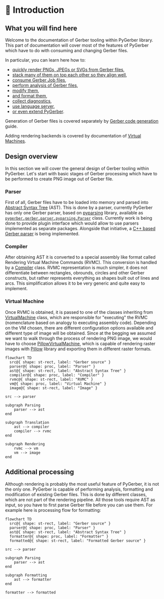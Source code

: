 # 🧭 Introduction

## What you will find here

Welcome to the documentation of Gerber tooling within PyGerber library. This part of
documentation will cover most of the features of PyGerber which have to do with
consuming and changing Gerber files.

In particular, you can learn here how to:

- [quickly render PNGs, JPEGs or SVGs from Gerber files](./20_quick_start/01_single_file.md),
- [stack many of them on top each other so they align well](./20_quick_start/02_multi_file.md),
- [consume Gerber Job files](./20_quick_start/03_project_gerber_job.md),
- [perform analysis of Gerber files](./30_analysis/00_introduction.md),
- [modify them](./40_modify_optimize/00_introduction.md),
- [and format them](./60_formatter/00_introduction.md),
- [collect diagnostics](./70_diagnostics/00_introduction.md),
- [use language server](./80_language_server/00_introduction.md),
- [or even extend PyGerber](./90_extend/00_introduction.md).

Generation of Gerber files is covered separately by
[Gerber code generation](../80_code_generation/00_introduction.md) guide.

Adding rendering backends is covered by documentation of
[Virtual Machines](../60_rendering_backends/00_introduction.md).

## Design overview

In this section we will cover the general design of Gerber tooling within PyGerber.
Let's start with basic stages of Gerber processing which have to be performed to create
PNG image out of Gerber file.

### Parser

First of all, Gerber files have to be loaded into memory and parsed into
[Abstract Syntax Tree](https://en.wikipedia.org/wiki/Abstract_syntax_tree) (AST). This
is done by a parser, currently PyGerber has only one Gerber parser, based on
[pyparsing](https://pypi.org/project/pyparsing/) library, available as
[`pygerber.gerber.parser.pyparsing.Parser`](../reference/pygerber/gerber/parser/pyparsing/parser.md#pygerber.gerber.parser.pyparsing.parser.Parser)
class. Currently work is being done to provide plugin interface which would allow to use
parsers implemented as separate packages. Alongside that initiative, a
[C++ based Gerber parser](https://github.com/PyGerber/pygerber_gerber_parser_cpp) is
being implemented.

### Compiler

After obtaining AST it is converted to a special assembly like format called Rendering
Virtual Machine Commands (RVMC). This conversion is handled by a
[Compiler](../reference/pygerber/gerber/compiler/compiler.md#pygerber.gerber.compiler.compiler.Compiler)
class. RVMC representation is much simpler, it does not differentiate between
rectangles, obrounds, circles and other Gerber constructs, but rather represents
everything as shapes built out of lines and arcs. This simplification allows it to be
very generic and quite easy to implement.

### Virtual Machine

Once RVMC is obtained, it is passed to one of the classes inheriting from
[VirtualMachine](../reference/pygerber/vm/vm.md#pygerber.vm.vm.VirtualMachine) class,
which are responsible for "executing" the RVMC (nomenclature based on analogy to
executing assembly code). Depending on the VM chosen, there are different configuration
options available and different type of image will be obtained. Since at the begging we
assumed we want to walk through the process of rendering PNG image, we would have to
choose
[PillowVirtualMachine](../reference/pygerber/vm/pillow/vm.md#pygerber.vm.pillow.vm.PillowVirtualMachine),
which is capable of rendering raster images with
[Pillow](https://pypi.org/project/pillow/) library and exporting them in different
raster formats.

```mermaid
flowchart TD
  src@{ shape: st-rect, label: "Gerber source" }
  parser@{ shape: proc, label: "Parser" }
  ast@{ shape: st-rect, label: "Abstract Syntax Tree" }
  compiler@{ shape: proc, label: "Compiler" }
  rvmc@{ shape: st-rect, label: "RVMC" }
  vm@{ shape: proc, label: "Virtual Machine" }
  image@{ shape: st-rect, label: "Image" }

src --> parser

subgraph Parsing
    parser --> ast
end

subgraph Translation
    ast --> compiler
    compiler --> rvmc
end

subgraph Rendering
    rvmc --> vm
    vm --> image
end

```

## Additional processing

Although rendering is probably the most useful feature of PyGerber, it is not the only
one. PyGerber is capable of performing analysis, formatting and modification of existing
Gerber files. This is done by different classes, which are not part of the rendering
pipeline. All those tools require AST as input, so you have to first parse Gerber file
before you can use them. For example here is processing flow for formatting:

```mermaid
flowchart TD
  src@{ shape: st-rect, label: "Gerber source" }
  parser@{ shape: proc, label: "Parser" }
  ast@{ shape: st-rect, label: "Abstract Syntax Tree" }
  formatter@{ shape: proc, label: "Formatter" }
  formatted@{ shape: st-rect, label: "Formatted Gerber source" }

src --> parser

subgraph Parsing
    parser --> ast
end

subgraph Formatting
    ast --> formatter
end

formatter --> formatted
```

